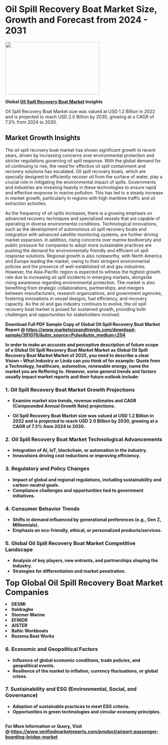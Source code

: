 <H1>Oil Spill Recovery Boat Market Size, Growth and Forecast from 2024 - 2031</H1><img class="aligncenter size-medium wp-image-584254" src="https://thirdeyenews.in/wp-content/uploads/2024/09/Global-Market-Research-300x168.jpeg" alt="" width="300" height="168" /><p><strong>Global&nbsp;<a href="https://www.marketsizeandtrends.com/download-sample/391076/&amp;utm_source=Pulse&amp;utm_medium=204">Oil Spill Recovery Boat Market</a> Insights</strong></p><p>Oil Spill Recovery Boat Market size was valued at USD 1.2 Billion in 2022 and is projected to reach USD 2.0 Billion by 2030, growing at a CAGR of 7.3% from 2024 to 2030.</p><p><h2>Market Growth Insights</h2> <p>The oil spill recovery boat market has shown significant growth in recent years, driven by increasing concerns over environmental protection and stricter regulations governing oil spill response. With the global demand for oil continuing to rise, the need for effective oil spill containment and recovery solutions has escalated. Oil spill recovery boats, which are specially designed to efficiently recover oil from the surface of water, play a crucial role in mitigating the environmental impact of spills. Governments and industries are investing heavily in these technologies to ensure rapid and effective response to marine pollution. This has led to a steady increase in market growth, particularly in regions with high maritime traffic and oil extraction activities.</p> <p><strong></strong></p> <p>As the frequency of oil spills increases, there is a growing emphasis on advanced recovery techniques and specialized vessels that are capable of operating in diverse environmental conditions. Technological innovations, such as the development of autonomous oil spill recovery boats and integration with advanced satellite monitoring systems, are further driving market expansion. In addition, rising concerns over marine biodiversity and public pressure for companies to adopt more sustainable practices are pushing the demand for environmentally friendly and efficient oil spill response solutions. Regional growth is also noteworthy, with North America and Europe leading the market, owing to their stringent environmental policies and the presence of well-established oil and gas industries. However, the Asia-Pacific region is expected to witness the highest growth rate due to increasing oil spill incidents in emerging markets, alongside rising awareness regarding environmental protection. The market is also benefiting from strategic collaborations, partnerships, and mergers between manufacturers, research organizations, and government agencies, fostering innovations in vessel designs, fuel efficiency, and recovery capacity. As the oil and gas industry continues to evolve, the oil spill recovery boat market is poised for sustained growth, providing both challenges and opportunities for stakeholders involved. <p><strong></p><p><span class=""><strong>Download Full PDF Sample Copy of Global Oil Spill Recovery Boat Market Report</strong> @ <a href="https://www.marketsizeandtrends.com/download-sample/391076/&amp;utm_source=Pulse&amp;utm_medium=204" target="_blank">https://www.marketsizeandtrends.com/download-sample/391076/&amp;utm_source=Pulse&amp;utm_medium=204</a></span></p><p>In order to make an accurate and perceptive description of future scope of a Global&nbsp;Oil Spill Recovery Boat Market Market as Global&nbsp;Oil Spill Recovery Boat Market Market of 2025, you need to describe a clear Vision &ndash; What Industry or Linda can you think of for example: Quote from a Technology, healthcare, automotive, renewable energy, name the market you are Reffering to. However, some general trends and factors usually impact market reports and their future outlook include:</p><h3>1.&nbsp;<strong>Oil Spill Recovery Boat Market Growth Projections</strong></h3><ul><li>Examine market size trends, revenue estimates and CAGR (Compounded Annual Growth Rate) projections.</li><li><p>Oil Spill Recovery Boat Market size was valued at USD 1.2 Billion in 2022 and is projected to reach USD 2.0 Billion by 2030, growing at a CAGR of 7.3% from 2024 to 2030.</p></li></ul><h3>2.&nbsp;<strong>Oil Spill Recovery Boat Market Technological Advancements</strong></h3><ul><li>Integration of AI, IoT, blockchain, or automation in the industry.</li><li>Innovations driving cost reductions or improving efficiency.</li></ul><h3>3.&nbsp;<strong>Regulatory and Policy Changes</strong></h3><ul><li>Impact of global and regional regulations, including sustainability and carbon-neutral goals.</li><li>Compliance challenges and opportunities tied to government initiatives.</li></ul><h3>4.&nbsp;<strong>Consumer Behavior Trends</strong></h3><ul><li>Shifts in demand influenced by generational preferences (e.g., Gen Z, Millennials).</li><li>Emphasis on eco-friendly, ethical, or personalized products/services.</li></ul><h3>5.&nbsp;<strong>Global Oil Spill Recovery Boat Market Competitive Landscape</strong></h3><ul><li>Analysis of key players, new entrants, and partnerships shaping the industry.</li><li>Strategies for differentiation and market penetration.</li></ul><p data-pm-slice="1 1 []"><span style="color: inherit; font-family: inherit; font-size: 25px;">Top Global Oil Spill Recovery Boat Market Companies</span></p><div class="" data-test-id=""><p><li>DESMI</li><li> Italdraghe</li><li> Stormer Marine</li><li> EFINOR</li><li> AISTER</li><li> Baltic Workboats</li><li> Rozema Boat Works</li></p></div><h3>6.&nbsp;<strong>Economic and Geopolitical Factors</strong></h3><ul><li>Influence of global economic conditions, trade policies, and geopolitical events.</li><li>Resilience of the market to inflation, currency fluctuations, or global crises.</li></ul><h3>7.&nbsp;<strong>Sustainability and ESG (Environmental, Social, and Governance)</strong></h3><ul><li>Adoption of sustainable practices to meet ESG criteria.</li><li>Opportunities in green technologies and circular economy principles.</li></ul><h2><strong style="font-size: 14px;">For More Information or Query, Visit @&nbsp;</strong><a style="background-color: #ffffff; font-size: 14px;" href="https://www.marketsizeandtrends.com/report/oil-spill-recovery-boat-market/" target="_blank">https://www.verifiedmarketreports.com/product/airport-passenger-boarding-bridge-market</a></h2>
